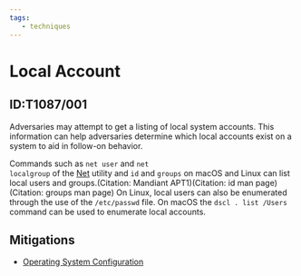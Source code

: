 ```yaml
---
tags:
   - techniques
---
```

# Local Account
## ID:T1087/001
Adversaries may attempt to get a listing of local system accounts. This information can help adversaries determine which local accounts exist on a system to aid in follow-on behavior.

Commands such as <code>net user</code> and <code>net localgroup</code> of the [Net](/mitre/software/S0039) utility and <code>id</code> and <code>groups</code> on macOS and Linux can list local users and groups.(Citation: Mandiant APT1)(Citation: id man page)(Citation: groups man page) On Linux, local users can also be enumerated through the use of the <code>/etc/passwd</code> file. On macOS the <code>dscl . list /Users</code> command can be used to enumerate local accounts.
## Mitigations
* [Operating System Configuration](mitigations/M1028)
